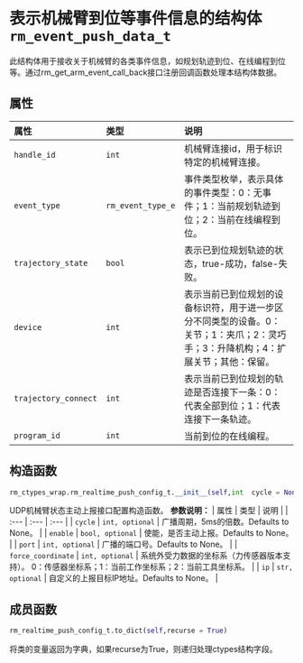 # 表示机械臂到位等事件信息的结构体`rm_event_push_data_t`

此结构体用于接收关于机械臂的各类事件信息，如规划轨迹到位、在线编程到位等。通过rm_get_arm_event_call_back接口注册回调函数处理本结构体数据。

## 属性

|  属性  |  类型  |  说明  |
| :--- | :--- | :--- |
|  `handle_id`  |  `int`  |  机械臂连接id，用于标识特定的机械臂连接。 |
|  `event_type`  |  `rm_event_type_e`  |  事件类型枚举，表示具体的事件类型：0：无事件；1：当前规划轨迹到位；2：当前在线编程到位。 |
|  `trajectory_state`  |  `bool`  |  表示已到位规划轨迹的状态，true-成功，false-失败。  |
|  `device`  |  `int`  |  表示当前已到位规划的设备标识符，用于进一步区分不同类型的设备。0：关节；1：夹爪；2：灵巧手；3：升降机构；4：扩展关节；其他：保留。 |
|  `trajectory_connect`  |  `int`  |  表示当前已到位规划的轨迹是否连接下一条：0：代表全部到位；1：代表连接下一条轨迹。  |
|  `program_id`  |  `int`  |  当前到位的在线编程。  |

## 构造函数

```python
rm_ctypes_wrap.rm_realtime_push_config_t.__init__(self,int  cycle = None,bool  enable = None,int  port = None,int  force_coordinate = None,str  ip = None)
```

UDP机械臂状态主动上报接口配置构造函数。
**参数说明：**
|  属性  |  类型  |  说明  |
| :--- | :--- | :--- |
|  `cycle`  |  `int, optional`  |  广播周期，5ms的倍数。Defaults to None。 |
|  `enable`  |  `bool, optional`  |  使能，是否主动上报。Defaults to None。 |
|  `port`  |  `int, optional`  |  广播的端口号。Defaults to None。  |
|  `force_coordinate`  |  `int, optional`  |  系统外受力数据的坐标系（力传感器版本支持）。 0：传感器坐标系；1：当前工作坐标系；2：当前工具坐标系。 |
|  `ip`  |  `str, optional`  |  自定义的上报目标IP地址。Defaults to None。  |

## 成员函数

```python
rm_realtime_push_config_t.to_dict(self,recurse = True)
```

将类的变量返回为字典，如果recurse为True，则递归处理ctypes结构字段。
